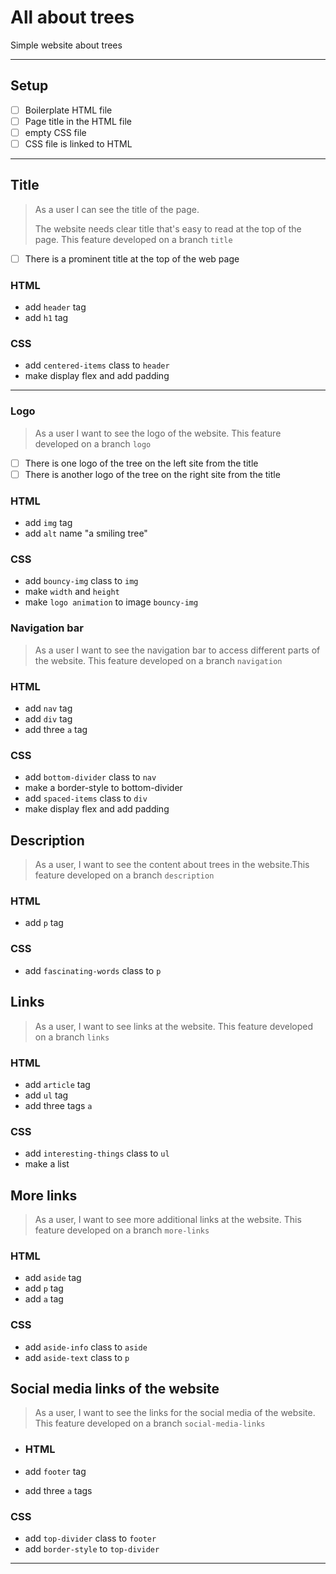# All about trees

Simple website about trees

---

## Setup

- [ ] Boilerplate HTML file
- [ ] Page title in the HTML file
- [ ] empty CSS file
- [ ] CSS file is linked to HTML

---

## Title

> As a user I can see the title of the page.
>
> The website needs clear title that's easy to read at the top of the page. This
> feature developed on a branch `title`

- [ ] There is a prominent title at the top of the web page

### HTML

- add `header` tag
- add `h1` tag

### CSS

- add `centered-items` class to `header`
- make display flex and add padding

---

### Logo

> As a user I want to see the logo of the website. This feature developed on a
> branch `logo`

- [ ] There is one logo of the tree on the left site from the title
- [ ] There is another logo of the tree on the right site from the title

### HTML

- add `img` tag
- add `alt` name "a smiling tree"

### CSS

- add `bouncy-img` class to `img`
- make `width` and `height`
- make `logo animation` to image `bouncy-img`

### Navigation bar

> As a user I want to see the navigation bar to access different parts of the
> website. This feature developed on a branch `navigation`

### HTML

- add `nav` tag
- add `div` tag
- add three `a` tag

### CSS

- add `bottom-divider` class to `nav`
- make a border-style to bottom-divider
- add `spaced-items` class to `div`
- make display flex and add padding

## Description

> As a user, I want to see the content about trees in the website.This feature
> developed on a branch `description`

### HTML

- add `p` tag

### CSS

- add `fascinating-words` class to `p`

## Links

> As a user, I want to see links at the website. This feature developed on a
> branch `links`

### HTML

- add `article` tag
- add `ul` tag
- add three tags `a`

### CSS

- add `interesting-things` class to `ul`
- make a list

## More links

> As a user, I want to see more additional links at the website. This feature
> developed on a branch `more-links`

### HTML

- add `aside` tag
- add `p` tag
- add `a` tag

### CSS

- add `aside-info` class to `aside`
- add `aside-text` class to `p`

## Social media links of the website

> As a user, I want to see the links for the social media of the website. This
> feature developed on a branch `social-media-links`

- ### HTML

- add `footer` tag
- add three `a` tags

### CSS

- add `top-divider` class to `footer`
- add `border-style` to `top-divider`

---

